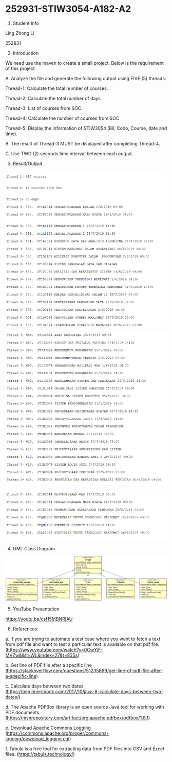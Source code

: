 # 252931-STIW3054-A182-A2

1. Student Info

Ling Zhong Li

252931

2. Introduction

We need use the maven to create a small project. Below is the requirement of this project.


A. Analyze the file and generate the following output using FIVE (5) threads:

Thread-1: Calculate the total number of courses.

Thread-2: Calculate the total number of days.

Thread-3: List of courses from SOC.

Thread-4: Calculate the number of courses from SOC

Thread-5: Display the information of STIW3054 (Bil, Code, Course, date and time).


B. The result of Thread-3 MUST be displayed after completing Thread-4.


C. Use TWO (2) seconds time interval between each output.



3. Result/Output

![](https://github.com/lingzhongli/252931-STIW3054-A182-A2/blob/master/1.png)


![](https://github.com/lingzhongli/252931-STIW3054-A182-A2/blob/master/2.png)


![](https://github.com/lingzhongli/252931-STIW3054-A182-A2/blob/master/3.png)




4. UML Class Diagram


![](https://github.com/lingzhongli/252931-STIW3054-A182-A2/blob/master/class%20diagram.gif)


5. YouTube Presentation

https://youtu.be/csH5MBNRIAU


6. References:

a. If you are trying to automate a test case where you want to fetch a text from pdf file and want to test a particular text is available on that pdf file.  (https://www.youtube.com/watch?v=0CwYjF-MVZw&list=WL&index=27&t=835s)

b. Get line of PDF file after a specific line (https://stackoverflow.com/questions/51235869/get-line-of-pdf-file-after-a-specific-line)

c. Calculate days between two dates 
(https://beginnersbook.com/2017/10/java-8-calculate-days-between-two-dates/)

d. The Apache PDFBox library is an open source Java tool for working with PDF documents. (https://mvnrepository.com/artifact/org.apache.pdfbox/pdfbox/1.8.1)

e. Download Apache Commons Logging 
(https://commons.apache.org/proper/commons-logging/download_logging.cgi)

f. Tabula is a free tool for extracting data from PDF files into CSV and Excel files. (https://tabula.technology/)
